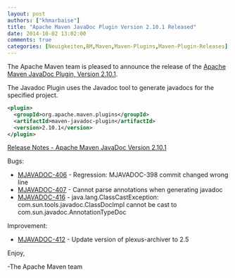 ```yaml
---
layout: post
authors: ["khmarbaise"]
title: "Apache Maven JavaDoc Plugin Version 2.10.1 Released"
date: 2014-10-02 13:02:00
comments: true
categories: [Neuigkeiten,BM,Maven,Maven-Plugins,Maven-Plugin-Releases]
---
```

The Apache Maven team is pleased to announce the release of the 
[Apache Maven JavaDoc Plugin, Version 2.10.1](https://maven.apache.org/plugins/maven-javadoc-plugin).

The Javadoc Plugin uses the Javadoc tool to generate javadocs for the specified project.

``` xml
<plugin>
  <groupId>org.apache.maven.plugins</groupId>
  <artifactId>maven-javadoc-plugin</artifactId>
  <version>2.10.1</version>
</plugin>
```

<!-- more -->

[Release Notes - Apache Maven JavaDoc Version 2.10.1](http://jira.codehaus.org/secure/ReleaseNote.jspa?projectId=11138&version=20644)

Bugs:

 * [MJAVADOC-406](https://issues.apache.org/jira/browse/MJAVADOC-406) - Regression: MJAVADOC-398 commit changed wrong line
 * [MJAVADOC-407](https://issues.apache.org/jira/browse/MJAVADOC-407) - Cannot parse annotations when generating javadoc
 * [MJAVADOC-416](https://issues.apache.org/jira/browse/MJAVADOC-416) - java.lang.ClassCastException: com.sun.tools.javadoc.ClassDocImpl cannot be cast to com.sun.javadoc.AnnotationTypeDoc

Improvement:

 * [MJAVADOC-412](https://issues.apache.org/jira/browse/MJAVADOC-412) - Update version of plexus-archiver to 2.5


Enjoy,

-The Apache Maven team
